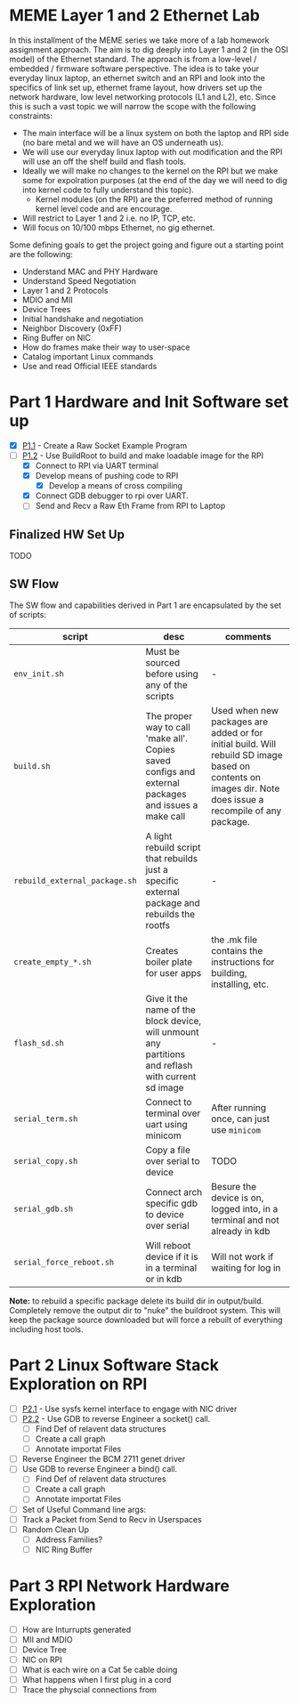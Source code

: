 # MEME Layer 1 and 2 Ethernet Lab

In this installment of the MEME series we take more of a lab homework assignment approach. The aim is to dig deeply into Layer 1 and 2 (in the OSI model) of the Ethernet standard. The approach is from a low-level / embedded / firmware software perspective. The idea is to take your everyday linux laptop, an ethernet switch and an RPI and look into the specifics of link set up, ethernet frame layout, how drivers set up the network hardware, low level networking protocols (L1 and L2), etc. Since this is such a vast topic we will narrow the scope with the following constraints:

* The main interface will be a linux system on both the laptop and RPI side (no bare metal and we will have an OS underneath us).
* We will use our everyday linux laptop with out modification and the RPI will use an off the shelf build and flash tools.
* Ideally we will make no changes to the kernel on the RPI but we make some for expolration purposes (at the end of the day we will need to dig into kernel code to fully understand this topic).
    * Kernel modules (on the RPI) are the preferred method of running kernel level code and are encourage.
* Will restrict to Layer 1 and 2 i.e. no IP, TCP, etc.
* Will focus on 10/100 mbps Ethernet, no gig ethernet.

Some defining goals to get the project going and figure out a starting point are the following:

* Understand MAC and PHY Hardware
* Understand Speed Negotiation
* Layer 1 and 2 Protocols
* MDIO and MII
* Device Trees
* Initial handshake and negotiation
* Neighbor Discovery (0xFF)
* Ring Buffer on NIC
* How do frames make their way to user-space
* Catalog important Linux commands
* Use and read Official IEEE standards

# Part 1 Hardware and Init Software set up

* [X] [P1.1](./P1.1/) - Create a Raw Socket Example Program
* [ ] [P1.2](./P1.2/) - Use BuildRoot to build and make loadable image for the RPI
    * [X] Connect to RPI via UART terminal
    * [X] Develop means of pushing code to RPI
        * [X] Develop a means of cross compiling
    * [X] Connect GDB debugger to rpi over UART.
    * [ ] Send and Recv a Raw Eth Frame from RPI to Laptop

## Finalized HW Set Up

TODO

## SW Flow

The SW flow and capabilities derived in Part 1 are encapsulated by the set of scripts: 

| script | desc | comments|
| --- | --- | --- |
| `env_init.sh` | Must be sourced before using any of the scripts | - |
| `build.sh` | The proper way to call 'make all'. Copies saved configs and external packages and issues a make call | Used when new packages are added or for initial build. Will rebuild SD image based on contents on images dir. Note does issue a recompile of any package. |
| `rebuild_external_package.sh` | A light rebuild script that rebuilds just a specific external package and rebuilds the rootfs | - |
| `create_empty_*.sh` | Creates boiler plate for user apps | the .mk file contains the instructions for building, installing, etc. |
| `flash_sd.sh` | Give it the name of the block device, will unmount any partitions and reflash with current sd image | - |
| `serial_term.sh` | Connect to terminal over uart using minicom | After running once, can just use `minicom` | 
| `serial_copy.sh` | Copy a file over serial to device | TODO |
| `serial_gdb.sh`  | Connect arch specific gdb to device over serial | Besure the device is on, logged into, in a terminal and not already in kdb |
| `serial_force_reboot.sh` | Will reboot device if it is in a terminal or in kdb | Will not work if waiting for log in |  

**Note:** to rebuild a specific package delete its build dir in output/build.  Completely remove the output dir to "nuke" the buildroot system. This will keep the package source downloaded but will force a rebuilt of everything including host tools.  

# Part 2 Linux Software Stack Exploration on RPI

* [ ] [P2.1](./P2.1/) - Use sysfs kernel interface to engage with NIC driver
* [ ] [P2.2](./P2.2/) - Use GDB to reverse Engineer a socket() call.
    * [ ] Find Def of relavent data structures
    * [ ] Create a call graph
    * [ ] Annotate importat Files
* [ ] Reverse Engineer the BCM 2711 genet driver
* [ ] Use GDB to reverse Engineer a bind() call.
    * [ ] Find Def of relavent data structures
    * [ ] Create a call graph
    * [ ] Annotate importat Files
* [ ] Set of Useful Command line args:
* [ ] Track a Packet from Send to Recv in Userspaces
* [ ] Random Clean Up
    * [ ] Address Families?
    * [ ] NIC Ring Buffer

# Part 3 RPI Network Hardware Exploration

* [ ] How are Inturrupts generated
* [ ] MII and MDIO
* [ ] Device Tree
* [ ] NIC on RPI
* [ ] What is each wire on a Cat 5e cable doing
* [ ] What happens when I first plug in a cord
* [ ] Trace the physcial connections from